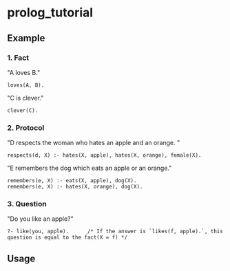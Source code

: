 # prolog_tutorial  

## Example  
### 1. Fact  
"A loves B."  
~~~
loves(A, B).  
~~~  
"C is clever."  
~~~
clever(C).
~~~  
### 2. Protocol  
"D respects the woman who hates an apple and an orange. "  
~~~
respects(d, X) :- hates(X, apple), hates(X, orange), female(X).
~~~  
"E remembers the dog which eats an apple or an orange."  
~~~
remembers(e, X) :- eats(X, apple), dog(X).  
remembers(e, X) :- hates(X, orange), dog(X).  
~~~  
### 3. Question  
"Do you like an apple?"  
~~~
?- like(you, apple).      /* If the answer is `likes(f, apple).`, this question is equal to the fact(X = f) */  
~~~   
## Usage  
